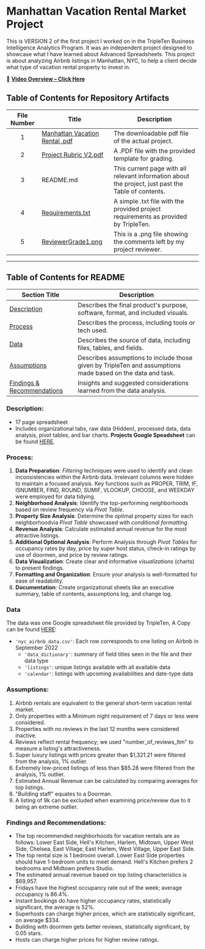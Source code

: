 # Manhattan Vacation Rental Market Project

This is VERSION 2 of the first project I worked on in the TripleTen Business Intelligence Analytics Program. It was an independent project designed to showcase what I have learned about Advanced Spreadsheets. This project is about analyzing Airbnb listings in Manhattan, NYC, to help a client decide what type of vacation rental property to invest in.

🎥 **[Video Overview – Click Here](https://www.loom.com/share/5dcca9877f544883869566b1e8468505?sid=e6021781-b845-461c-b132-2b099657b656)**

## Table of Contents for Repository Artifacts
| File Number | Title | Description |
| :---------: | ----- | ----------- |
| 1 | [Manhattan Vacation Rental .pdf](https://github.com/Tiffany-Bergett/BI_Analytic_Projects/blob/main/Manhattan%20Vacation%20Rental%20Market%20Project/Manhattan%20Vacation%20Rental%20Market%20.pdf) | The downloadable pdf file of the actual project. |
| 2 | [Project Rubric V2.pdf](https://github.com/Tiffany-Bergett/BI_Analytic_Projects/blob/main/Manhattan%20Vacation%20Rental%20Market%20Project/Project%20Rubric%20V2.pdf) | A .PDF file with the provided template for grading. |
| 3 | README.md | This current page with all relevant information about the project, just past the Table of contents. |
| 4 | [Requirements.txt](https://github.com/Tiffany-Bergett/BI_Analytic_Projects/blob/main/Manhattan%20Vacation%20Rental%20Market%20Project/Requirements.txt) | A simple .txt file with the provided project requirements as provided by TripleTen. |
| 5 | [ReviewerGrade1.png](https://github.com/Tiffany-Bergett/BI_Analytic_Projects/blob/main/Manhattan%20Vacation%20Rental%20Market%20Project/ReviewerGrade1.png) | This is a .png file showing the comments left by my project reviewer. |

---

## Table of Contents for README
| Section Title | Description |
| ------------- | ----------- |
| [Description](https://github.com/Tiffany-Bergett/BI_Analytic_Projects/tree/main/Manhattan%20Vacation%20Rental%20Market%20Project#description) | Describes the final product's purpose, software, format, and included visuals. |
| [Process](https://github.com/Tiffany-Bergett/BI_Analytic_Projects/tree/main/Manhattan%20Vacation%20Rental%20Market%20Project#process) | Describes the process, including tools or tech used. |
| [Data](https://github.com/Tiffany-Bergett/BI_Analytic_Projects/tree/main/Manhattan%20Vacation%20Rental%20Market%20Project#data) | Describes the source of data, including files, tables, and fields. |
| [Assumptions](https://github.com/Tiffany-Bergett/BI_Analytic_Projects/tree/main/Manhattan%20Vacation%20Rental%20Market%20Project#assumptions) | Describes assumptions to include those given by TripleTen and assumptions made based on the data and task. |
| [Findings & Recommendations](https://github.com/Tiffany-Bergett/BI_Analytic_Projects/tree/main/Manhattan%20Vacation%20Rental%20Market%20Project#findings-and-recommendations) | Insights and suggested considerations learned from the data analysis. |

### Description:
- 17 page spreadsheet
- Includes organizational tabs, raw data (Hidden), processed data, data analysis, pivot tables, and bar charts.
**Projects Google Speadsheet** can be found [HERE](https://docs.google.com/spreadsheets/d/1dNFTH1PFCCO9aLPLjjbvPxlqKe1Hkd2Nenf2dFyWxe0/edit?usp=sharing).

### Process:
1) **Data Preparation**: *Filtering* techniques were used to identify and clean inconsistencies within the Airbnb data. Irrelevant columns were hidden to maintain a focused analysis. Key functions such as PROPER, TRIM, IF, ISNUMBER, FIND, ROUND, SUMIF, VLOOKUP, CHOOSE, and WEEKDAY were employed for data tidying.
2) **Neighborhood Analysis**: Identify the top-performing neighborhoods based on review frequency via *Pivot Table*.
3) **Property Size Analysis**: Determine the optimal property sizes for each neighborhoodvia *Pivot Table* showcased with *conditional formatting*.
4) **Revenue Analysis**: Calculate estimated annual revenue for the most attractive listings.
5) **Additional Optional Analysis**: Perform Analysis through *Pivot Tables* for occupancy rates by day, price by super host status, check-in ratings by use of doormen, and price by review ratings.
6) **Data Visualization**: Create clear and informative *visualizations* (charts) to present findings.
7) **Formatting and Organization**: Ensure your analysis is well-formatted for ease of readability.
8) **Documentation**: Create organizational sheets like an executive summary, table of contents, assumptions log, and change log.
 
### Data
The data was one Google spreadsheet file provided by TripleTen, A Copy can be found [HERE](https://docs.google.com/spreadsheets/d/1Z7KNEYs_YtQP57mWXRddPGAI3Sk-tPzLnCsdysCSw_c/edit?usp=sharing):
- `'nyc_airbnb_data.csv'`: Each row corresponds to one listing on Airbnb in September 2022
    - `'data_dictionary'`: summary of field titles seen in the file and their data type
    - `'listings'`: unique listings available with all available data
    - `'calendar'`: listings with upcoming availabilities and date-type data

### Assumptions:
1) Airbnb rentals are equivalent to the general short-term vacation rental market.
2) Only properties with a Minimum night requirement of 7 days or less were considered. 
3) Properties with no reviews in the last 12 months were considered inactive.
4) Reviews reflect rental frequency; we used "number_of_reviews_ltm" to measure a listing's attractiveness.
5) Super luxury listings with prices greater than $1,321.21 were filtered from the analysis, 1% outlier.
6) Extremely low-priced listings of less than $85.28 were filtered from the analysis, 1% outlier.
7) Estimated Annual Revenue can be calculated by comparing averages for top listings.
8) "Building staff" equates to a Doorman.
9) A listing of 9k can be excluded when examining price/review due to it being an extreme outlier.

### Findings and Recommendations:
- The top recommended neighborhoods for vacation rentals are as follows: Lower East Side, Hell's Kitchen, Harlem, Midtown, Upper West Side, Chelsea, East Village, East Harlem, West Village, Upper East Side.	
- The top rental size is 1 bedroom overall. Lower East Side properties should have 1-bedroom units to meet demand. Hell's Kitchen prefers 2 bedrooms and Midtown prefers Studio.	
- The estimated annual revenue based on top listing characteristics is $69,957.	
- Fridays have the highest occupancy rate out of the week; average occupancy is 86.4%.	
- Instant bookings do have higher occupancy rates, statistically significant, the average is 52%.	
- Superhosts can charge higher prices, which are statistically significant, on average $334.	
- Building with doormen gets better reviews, statistically significant, by 0.05 stars.	
- Hosts can charge higher prices for higher review ratings.	

